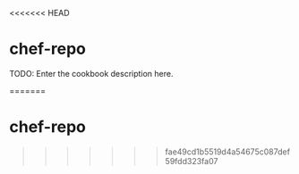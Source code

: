 <<<<<<< HEAD
# chef-repo

TODO: Enter the cookbook description here.

=======
# chef-repo
>>>>>>> fae49cd1b5519d4a54675c087def59fdd323fa07
